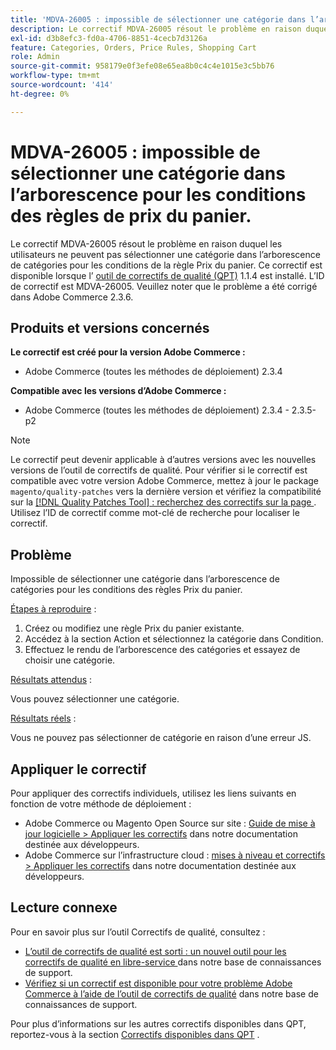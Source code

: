 ```yaml
---
title: 'MDVA-26005 : impossible de sélectionner une catégorie dans l’arborescence pour les conditions des règles de prix du panier'
description: Le correctif MDVA-26005 résout le problème en raison duquel les utilisateurs ne peuvent pas sélectionner une catégorie dans l’arborescence de catégories pour les conditions de la règle Prix du panier. Ce correctif est disponible lorsque l’[outil de correctifs de qualité (QPT)](/help/announcements/adobe-commerce-announcements/magento-quality-patches-released-new-tool-to-self-serve-quality-patches.md) 1.1.4 est installé. L’ID de correctif est MDVA-26005. Veuillez noter que le problème a été corrigé dans Adobe Commerce 2.3.6.
exl-id: d3b8efc3-fd0a-4706-8851-4cecb7d3126a
feature: Categories, Orders, Price Rules, Shopping Cart
role: Admin
source-git-commit: 958179e0f3efe08e65ea8b0c4c4e1015e3c5bb76
workflow-type: tm+mt
source-wordcount: '414'
ht-degree: 0%

---
```


# MDVA-26005 : impossible de sélectionner une catégorie dans l’arborescence pour les conditions des règles de prix du panier.

Le correctif MDVA-26005 résout le problème en raison duquel les utilisateurs ne peuvent pas sélectionner une catégorie dans l’arborescence de catégories pour les conditions de la règle Prix du panier. Ce correctif est disponible lorsque l’ [outil de correctifs de qualité (QPT)](/help/announcements/adobe-commerce-announcements/magento-quality-patches-released-new-tool-to-self-serve-quality-patches.md) 1.1.4 est installé. L’ID de correctif est MDVA-26005. Veuillez noter que le problème a été corrigé dans Adobe Commerce 2.3.6.

## Produits et versions concernés

**Le correctif est créé pour la version Adobe Commerce :**

* Adobe Commerce (toutes les méthodes de déploiement) 2.3.4

**Compatible avec les versions d’Adobe Commerce :**

* Adobe Commerce (toutes les méthodes de déploiement) 2.3.4 - 2.3.5-p2

>[!NOTE]
>
>Le correctif peut devenir applicable à d’autres versions avec les nouvelles versions de l’outil de correctifs de qualité. Pour vérifier si le correctif est compatible avec votre version Adobe Commerce, mettez à jour le package `magento/quality-patches` vers la dernière version et vérifiez la compatibilité sur la [[!DNL Quality Patches Tool] : recherchez des correctifs sur la page ](https://devdocs.magento.com/quality-patches/tool.html#patch-grid). Utilisez l’ID de correctif comme mot-clé de recherche pour localiser le correctif.

## Problème

Impossible de sélectionner une catégorie dans l’arborescence de catégories pour les conditions des règles Prix du panier.

<u>Étapes à reproduire</u> :

1. Créez ou modifiez une règle Prix du panier existante.
1. Accédez à la section Action et sélectionnez la catégorie dans Condition.
1. Effectuez le rendu de l’arborescence des catégories et essayez de choisir une catégorie.

<u>Résultats attendus</u> :

Vous pouvez sélectionner une catégorie.

<u>Résultats réels</u> :

Vous ne pouvez pas sélectionner de catégorie en raison d’une erreur JS.

## Appliquer le correctif

Pour appliquer des correctifs individuels, utilisez les liens suivants en fonction de votre méthode de déploiement :

* Adobe Commerce ou Magento Open Source sur site : [Guide de mise à jour logicielle > Appliquer les correctifs](https://devdocs.magento.com/guides/v2.4/comp-mgr/patching/mqp.html) dans notre documentation destinée aux développeurs.
* Adobe Commerce sur l’infrastructure cloud : [mises à niveau et correctifs > Appliquer les correctifs](https://devdocs.magento.com/cloud/project/project-patch.html) dans notre documentation destinée aux développeurs.

## Lecture connexe

Pour en savoir plus sur l’outil Correctifs de qualité, consultez :

* [ L’outil de correctifs de qualité est sorti : un nouvel outil pour les correctifs de qualité en libre-service ](/help/announcements/adobe-commerce-announcements/magento-quality-patches-released-new-tool-to-self-serve-quality-patches.md) dans notre base de connaissances de support.
* [Vérifiez si un correctif est disponible pour votre problème Adobe Commerce à l’aide de l’outil de correctifs de qualité](/help/support-tools/patches-available-in-qpt-tool/check-patch-for-magento-issue-with-magento-quality-patches.md) dans notre base de connaissances de support.

Pour plus d’informations sur les autres correctifs disponibles dans QPT, reportez-vous à la section [Correctifs disponibles dans QPT](https://support.magento.com/hc/en-us/sections/360010506631-Patches-available-in-MQP-tool-) .

